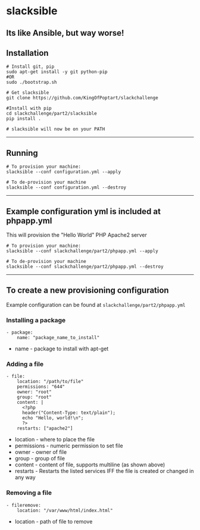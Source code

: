 # slacksible
Its like Ansible, but way worse!
---

## Installation
```
# Install git, pip 
sudo apt-get install -y git python-pip
#OR
sudo ./bootstrap.sh

# Get slacksible
git clone https://github.com/KingOfPoptart/slackchallenge

#Install with pip
cd slackchallenge/part2/slacksible
pip install .

# slacksible will now be on your PATH
```

---

## Running
```
# To provision your machine:
slacksible --conf configuration.yml --apply

# To de-provision your machine
slacksible --conf configuration.yml --destroy
```

---
## Example configuration yml is included at phpapp.yml
This will provision the "Hello World" PHP Apache2 server
```
# To provision your machine:
slacksible --conf slackchallenge/part2/phpapp.yml --apply

# To de-provision your machine
slacksible --conf slackchallenge/part2/phpapp.yml --destroy
```

---
## To create a new provisioning configuration
Example configuration can be found at `slackchallenge/part2/phpapp.yml`

### Installing a package
```
- package:
    name: "package_name_to_install"
```
* name - package to install with apt-get

### Adding a file
```
- file:
    location: "/path/to/file"
    permissions: "644"
    owner: "root"
    group: "root"
    content: |
      <?php
      header("Content-Type: text/plain");
      echo "Hello, world!\n";
      ?>
    restarts: ["apache2"]
```
* location - where to place the file
* permissions - numeric permission to set file
* owner - owner of file
* group - group of file
* content - content of file, supports multiline (as shown above)
* restarts - Restarts the listed services IFF the file is created or changed in any way

### Removing a file
```
- fileremove:
    location: "/var/www/html/index.html"
```
* location - path of file to remove

